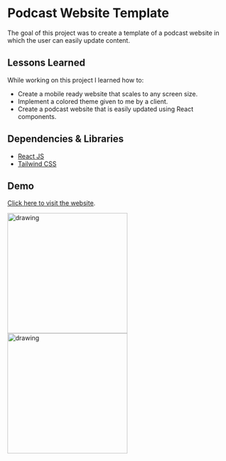 # Podcast Website Template

The goal of this project was to create a template of a podcast website in which the user can easily update content. 

## Lessons Learned

While working on this project I learned how to:

* Create a mobile ready website that scales to any screen size. 
* Implement a colored theme given to me by a client.
* Create a podcast website that is easily updated using React components.

## Dependencies & Libraries

* [React JS](https://reactjs.org/)
* [Tailwind CSS](https://tailwindcss.com/)

## Demo

[Click here to visit the website](https://the-african-block.vercel.app/).

<img src="https://github.com/ytraiba/TheAfricanBlock/blob/main/thumbnail.png" alt="drawing" style="height:270px;"/> <img src="https://github.com/ytraiba/TheAfricanBlock/blob/main/thumbnail2.png" alt="drawing" style="height:270px;"/>
